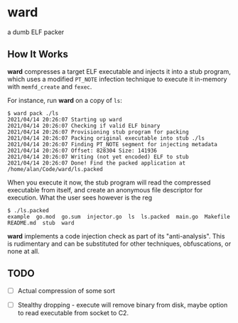 # ward

a dumb ELF packer

## How It Works

__ward__ compresses a target ELF executable and injects it into a stub program,
which uses a modified `PT_NOTE` infection technique to execute it in-memory with `memfd_create`
and `fexec`.

For instance, run __ward__ on a copy of `ls`:

```
$ ward pack ./ls
2021/04/14 20:26:07 Starting up ward
2021/04/14 20:26:07 Checking if valid ELF binary
2021/04/14 20:26:07 Provisioning stub program for packing
2021/04/14 20:26:07 Packing original executable into stub ./ls
2021/04/14 20:26:07 Finding PT_NOTE segment for injecting metadata
2021/04/14 20:26:07 Offset: 828304 Size: 141936
2021/04/14 20:26:07 Writing (not yet encoded) ELF to stub
2021/04/14 20:26:07 Done! Find the packed application at /home/alan/Code/ward/ls.packed
```

When you execute it now, the stub program will read the compressed executable from itself,
and create an anonymous file descriptor for execution. What the user sees however is the reg

```
$ ./ls.packed
example  go.mod  go.sum  injector.go  ls  ls.packed  main.go  Makefile  README.md  stub  ward
```

__ward__ implements a code injection check as part of its "anti-analysis". This is rudimentary
and can be substituted for other techniques, obfuscations, or none at all.

## TODO

* [ ] Actual compression of some sort

* [ ] Stealthy dropping - execute will remove binary from disk, maybe option to read executable
from socket to C2.
